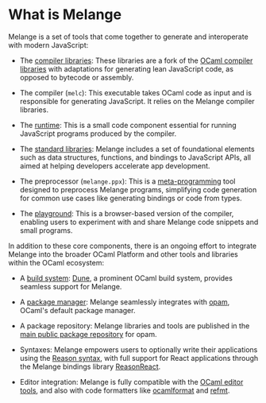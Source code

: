 # What is Melange

Melange is a set of tools that come together to generate and interoperate with
modern JavaScript:

- The [compiler libraries](https://github.com/melange-re/melange-compiler-libs):
  These libraries are a fork of the [OCaml compiler
  libraries](https://v2.ocaml.org/api/compilerlibref/Compiler_libs.html) with
  adaptations for generating lean JavaScript code, as opposed to bytecode or
  assembly.

- The compiler (`melc`): This executable takes OCaml code as input and is
  responsible for generating JavaScript. It relies on the Melange compiler
  libraries.

- The
  [runtime](https://github.com/melange-re/melange/tree/c5bf086511ed4830018e67ca63df86045dbe356d/jscomp/runtime):
  This is a small code component essential for running JavaScript programs
  produced by the compiler.

- The [standard libraries](./api.md): Melange includes a set of foundational
  elements such as data structures, functions, and bindings to JavaScript APIs,
  all aimed at helping developers accelerate app development.

- The preprocessor (`melange.ppx`): This is a
  [meta-programming](https://ocaml.org/docs/metaprogramming) tool designed to
  preprocess Melange programs, simplifying code generation for common use cases
  like generating bindings or code from types.

- The [playground](./playground/index.html): This is a browser-based version of the
  compiler, enabling users to experiment with and share Melange code snippets
  and small programs.

In addition to these core components, there is an ongoing effort to integrate
Melange into the broader OCaml Platform and other tools and libraries within the
OCaml ecosystem:

- A [build system](./build-system.md): [Dune](https://dune.readthedocs.io), a
  prominent OCaml build system, provides seamless support for Melange.

- A [package manager](./package-management.md): Melange seamlessly integrates
  with [opam](https://opam.ocaml.org/), OCaml's default package manager.

- A package repository: Melange libraries and tools are published in the [main
  public package repository](https://opam.ocaml.org/packages/) for opam.

- Syntaxes: Melange empowers users to optionally write their applications using
  the [Reason syntax](https://reasonml.github.io/), with full support for React
  applications through the Melange bindings library
  [ReasonReact](https://reasonml.github.io/reason-react/).

- Editor integration: Melange is fully compatible with the [OCaml editor
  tools](https://ocaml.org/docs/set-up-editor), and also with code formatters
  like [ocamlformat](https://github.com/ocaml-ppx/ocamlformat) and
  [refmt](https://github.com/reasonml/reason/tree/d47e613b736cc25629aabc1c8ef91795e265eacb/src/refmt).
